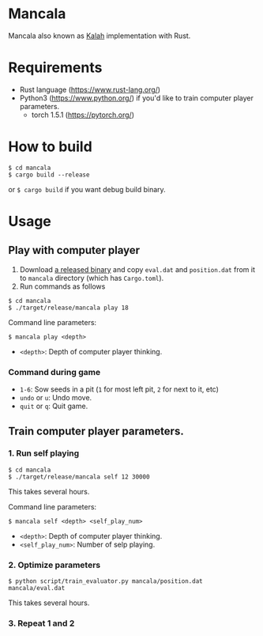 Mancala
====

Mancala also known as [Kalah](https://en.wikipedia.org/wiki/Kalah) implementation with Rust.

# Requirements

- Rust language (https://www.rust-lang.org/)
- Python3 (https://www.python.org/) if you'd like to train computer player parameters.
  - torch 1.5.1 (https://pytorch.org/)

# How to build

```
$ cd mancala
$ cargo build --release
```

or `$ cargo build` if you want debug build binary.

# Usage

## Play with computer player

1. Download [a released binary](../../releases) and copy `eval.dat` and `position.dat` from it to `mancala` directory (which has `Cargo.toml`).
2. Run commands as follows
```
$ cd mancala
$ ./target/release/mancala play 18
```

Command line parameters:

```
$ mancala play <depth>
```

- `<depth>`: Depth of computer player thinking.

### Command during game

- `1-6`: Sow seeds in a pit (`1` for most left pit, `2` for next to it, etc)
- `undo` or `u`: Undo move.
- `quit` or `q`: Quit game.

## Train computer player parameters.

### 1. Run self playing

```
$ cd mancala
$ ./target/release/mancala self 12 30000
```

This takes several hours.

Command line parameters:

```
$ mancala self <depth> <self_play_num>
```

- `<depth>`: Depth of computer player thinking.
- `<self_play_num>`: Number of selp playing.

### 2. Optimize parameters

```
$ python script/train_evaluator.py mancala/position.dat mancala/eval.dat
```

This takes several hours.

### 3. Repeat 1 and 2
